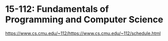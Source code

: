 # 15-112: Fundamentals of Programming and Computer Science 

https://www.cs.cmu.edu/~112/https://www.cs.cmu.edu/~112/schedule.html

